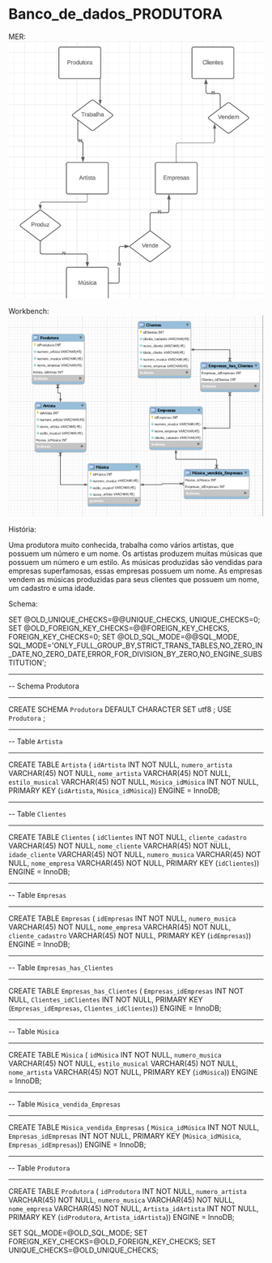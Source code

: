 # Banco_de_dados_PRODUTORA

MER:
<img src= "img/music01.PNG"/>

Workbench:
<img src= "img/music02.PNG"/>

História:
  
  Uma produtora muito conhecida, trabalha como vários artistas, que possuem um número e um nome. Os artistas produzem muitas músicas que possuem um número e um estilo. As músicas produzidas são vendidas para empresas superfamosas, essas empresas possuem um nome. As empresas vendem as músicas produzidas para seus clientes que possuem um nome, um cadastro e uma idade. 

Schema:

SET @OLD_UNIQUE_CHECKS=@@UNIQUE_CHECKS, UNIQUE_CHECKS=0;
SET @OLD_FOREIGN_KEY_CHECKS=@@FOREIGN_KEY_CHECKS, FOREIGN_KEY_CHECKS=0;
SET @OLD_SQL_MODE=@@SQL_MODE, SQL_MODE='ONLY_FULL_GROUP_BY,STRICT_TRANS_TABLES,NO_ZERO_IN_DATE,NO_ZERO_DATE,ERROR_FOR_DIVISION_BY_ZERO,NO_ENGINE_SUBSTITUTION';

-- -----------------------------------------------------
-- Schema Produtora
-- -----------------------------------------------------
CREATE SCHEMA `Produtora` DEFAULT CHARACTER SET utf8 ;
USE `Produtora` ;

-- -----------------------------------------------------
-- Table `Artista`
-- -----------------------------------------------------

CREATE TABLE `Artista` (
  `idArtista` INT NOT NULL,
  `numero_artista` VARCHAR(45) NOT NULL,
  `nome_artista` VARCHAR(45) NOT NULL,
  `estilo_musical` VARCHAR(45) NOT NULL,
  `Música_idMúsica` INT NOT NULL,
  PRIMARY KEY (`idArtista`, `Música_idMúsica`))
ENGINE = InnoDB;


-- -----------------------------------------------------
-- Table `Clientes`
-- -----------------------------------------------------

CREATE TABLE  `Clientes` (
  `idClientes` INT NOT NULL,
  `cliente_cadastro` VARCHAR(45) NOT NULL,
  `nome_cliente` VARCHAR(45) NOT NULL,
  `idade_cliente` VARCHAR(45) NOT NULL,
  `numero_musica` VARCHAR(45) NOT NULL,
  `nome_empresa` VARCHAR(45) NOT NULL,
  PRIMARY KEY (`idClientes`))
ENGINE = InnoDB;


-- -----------------------------------------------------
-- Table `Empresas`
-- -----------------------------------------------------

CREATE TABLE `Empresas` (
  `idEmpresas` INT NOT NULL,
  `numero_musica` VARCHAR(45) NOT NULL,
  `nome_empresa` VARCHAR(45) NOT NULL,
  `cliente_cadastro` VARCHAR(45) NOT NULL,
  PRIMARY KEY (`idEmpresas`))
ENGINE = InnoDB;


-- -----------------------------------------------------
-- Table `Empresas_has_Clientes`
-- -----------------------------------------------------

CREATE TABLE `Empresas_has_Clientes` (
  `Empresas_idEmpresas` INT NOT NULL,
  `Clientes_idClientes` INT NOT NULL,
  PRIMARY KEY (`Empresas_idEmpresas`, `Clientes_idClientes`))
ENGINE = InnoDB;


-- -----------------------------------------------------
-- Table `Música`
-- -----------------------------------------------------

CREATE TABLE `Música` (
  `idMúsica` INT NOT NULL,
  `numero_musica` VARCHAR(45) NOT NULL,
  `estilo_musical` VARCHAR(45) NOT NULL,
  `nome_artista` VARCHAR(45) NOT NULL,
  PRIMARY KEY (`idMúsica`))
ENGINE = InnoDB;

-----------------------------------------------------
-- Table `Música_vendida_Empresas`
-- -----------------------------------------------------

CREATE TABLE `Música_vendida_Empresas` (
  `Música_idMúsica` INT NOT NULL,
  `Empresas_idEmpresas` INT NOT NULL,
  PRIMARY KEY (`Música_idMúsica`, `Empresas_idEmpresas`))
ENGINE = InnoDB;


-- -----------------------------------------------------
-- Table `Produtora`
-- -----------------------------------------------------

CREATE TABLE `Produtora` (
  `idProdutora` INT NOT NULL,
  `numero_artista` VARCHAR(45) NOT NULL,
  `numero_musica` VARCHAR(45) NOT NULL,
  `nome_empresa` VARCHAR(45) NOT NULL,
  `Artista_idArtista` INT NOT NULL,
  PRIMARY KEY (`idProdutora`, `Artista_idArtista`))
ENGINE = InnoDB;


SET SQL_MODE=@OLD_SQL_MODE;
SET FOREIGN_KEY_CHECKS=@OLD_FOREIGN_KEY_CHECKS;
SET UNIQUE_CHECKS=@OLD_UNIQUE_CHECKS;
